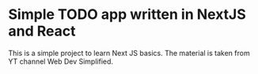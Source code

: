 # Simple TODO app written in NextJS and React
This is a simple project to learn Next JS basics. The material is taken from YT channel Web Dev Simplified.
